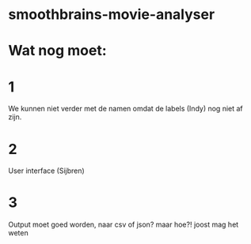 # smoothbrains-movie-analyser

# Wat nog moet:
# 1
We kunnen niet verder met de namen omdat de labels (Indy) nog niet af zijn.
# 2
User interface (Sijbren)
# 3
Output moet goed worden, naar csv of json? maar hoe?! joost mag het weten
